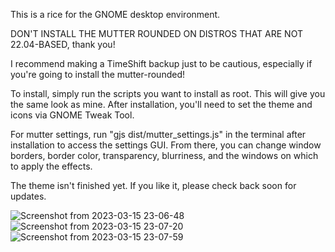 This is a rice for the GNOME desktop environment.

DON'T INSTALL THE MUTTER ROUNDED ON DISTROS THAT ARE NOT 22.04-BASED, thank you!

I recommend making a TimeShift backup just to be cautious, especially if you're going to install the mutter-rounded!

To install, simply run the scripts you want to install as root. This will give you the same look as mine. After installation, you'll need to set the theme and icons via GNOME Tweak Tool.

For mutter settings, run "gjs dist/mutter_settings.js" in the terminal after installation to access the settings GUI. From there, you can change window borders, border color, transparency, blurriness, and the windows on which to apply the effects.

The theme isn't finished yet. If you like it, please check back soon for updates.

![Screenshot from 2023-03-15 23-06-48](https://user-images.githubusercontent.com/29405747/225491371-b52309b5-60fa-40c9-a5ec-fbb5d82aa41d.png)
![Screenshot from 2023-03-15 23-07-20](https://user-images.githubusercontent.com/29405747/225491376-6c3e92ab-93bc-4414-91c1-091c1e04ec54.png)
![Screenshot from 2023-03-15 23-07-59](https://user-images.githubusercontent.com/29405747/225491377-d0048e87-96b0-4b57-b8e0-5f2701f1f057.png)

